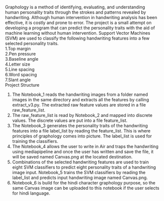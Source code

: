Graphology is a method of identifying, evaluating, and understanding human personality traits through the strokes and patterns revealed by handwriting. Although human intervention in handwriting analysis has been effective, it is costly and prone to error. The project is a small attempt on developing a program that can predict the personality traits with the aid of machine learning without human intervention.
Support Vector Machines (SVM) are used to classify the following handwriting features into a few selected personality traits.<br>
1.Top margin<br>
2.Pen pressure<br>
3.Baseline angle<br>
4.Letter size<br>
5.Line spacing<br>
6.Word spacing<br>
7.Slant angle<br>
Project Structure<br>
1.	The Notebook_1 reads the handwriting images from a folder named images in the same directory and extracts all the features by calling extract_v3.py. The extracted raw feature values are stored in a file raw_feature_list.<br>
2.	The raw_feature_list is read by Notebook_2 and mapped into discrete values. The discrete values are put into a file feature_list.<br>
3.	The Notebook_3 generates the personality traits of the handwriting features into a file label_list by reading the feature_list. This is where principles of graphology comes into picture. The label_list is used for training the classifiers.<br>
4.	The Notebook_4 allows the user to write in Air and traps the handwriting using mediapipeline and once the user has written and save the file, it will be saved named Canvas.png at the located destination.<br>
5.	Combinations of the selected handwriting features are used to train eight SVM classifiers to predict eight personality traits of a handwriting image input. Notebook_5 trains the SVM classifiers by reading the label_list and predicts input handwriting image named Canvas.png.<br>
6.  Notebook_6 is build for the hindi character graphology purpose, so the same Canvas image can be uploaded to this notebook if the user selects for hindi language.
